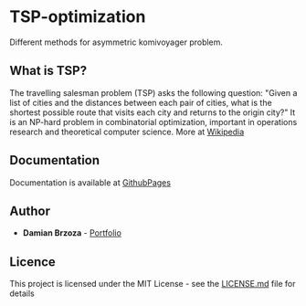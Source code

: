 # TSP-optimization

Different methods for asymmetric komivoyager problem.

## What is TSP?

The travelling salesman problem (TSP) asks the following question: "Given a list of cities and the distances between each pair of cities, what is the shortest possible route that visits each city and returns to the origin city?" It is an NP-hard problem in combinatorial optimization, important in operations research and theoretical computer science.
More at [Wikipedia](https://en.wikipedia.org/wiki/Travelling_salesman_problem)

## Documentation

Documentation is available at [GithubPages](https://damianbrzoza.github.io/TSP-optimization/)

## Author

* **Damian Brzoza** - [Portfolio](https://github.com/PurpleBooth)

## Licence

This project is licensed under the MIT License - see the [LICENSE.md](LICENSE.md) file for details
